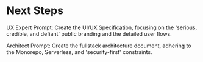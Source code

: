 # Next Steps

UX Expert Prompt: Create the UI/UX Specification, focusing on the 'serious, credible, and defiant' public branding and the detailed user flows.

Architect Prompt: Create the fullstack architecture document, adhering to the Monorepo, Serverless, and 'security-first' constraints.